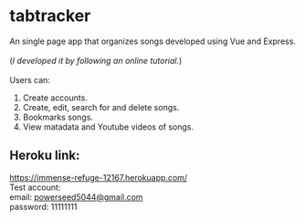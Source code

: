 # tabtracker
An single page app that organizes songs developed using Vue and Express.
<br>
<br>
(*I developed it by following an online tutorial.*)
<br>
<br>
Users can:
1. Create accounts.
2. Create, edit, search for and delete songs.
3. Bookmarks songs.
4. View matadata and Youtube videos of songs. 
## Heroku link:
https://immense-refuge-12167.herokuapp.com/
<br>
Test account:
<br>
email: powerseed5044@gmail.com
<br>
password: 11111111 
